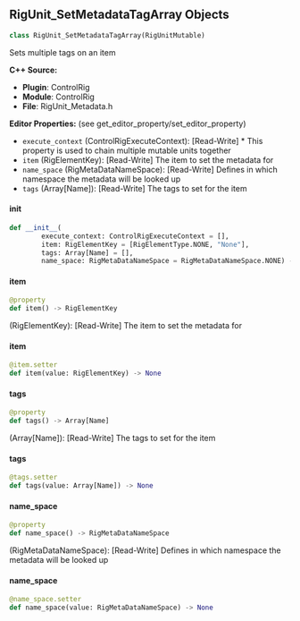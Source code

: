 ## RigUnit_SetMetadataTagArray Objects

```python
class RigUnit_SetMetadataTagArray(RigUnitMutable)
```

Sets multiple tags on an item

**C++ Source:**

- **Plugin**: ControlRig
- **Module**: ControlRig
- **File**: RigUnit_Metadata.h

**Editor Properties:** (see get_editor_property/set_editor_property)

- ``execute_context`` (ControlRigExecuteContext):  [Read-Write] * This property is used to chain multiple mutable units together
- ``item`` (RigElementKey):  [Read-Write] The item to set the metadata for
- ``name_space`` (RigMetaDataNameSpace):  [Read-Write] Defines in which namespace the metadata will be looked up
- ``tags`` (Array[Name]):  [Read-Write] The tags to set for the item

<a id="unreal.RigUnit_SetMetadataTagArray.__init__"></a>

#### __init__

```python
def __init__(
        execute_context: ControlRigExecuteContext = [],
        item: RigElementKey = [RigElementType.NONE, "None"],
        tags: Array[Name] = [],
        name_space: RigMetaDataNameSpace = RigMetaDataNameSpace.NONE) -> None
```

<a id="unreal.RigUnit_SetMetadataTagArray.item"></a>

#### item

```python
@property
def item() -> RigElementKey
```

(RigElementKey):  [Read-Write] The item to set the metadata for

<a id="unreal.RigUnit_SetMetadataTagArray.item"></a>

#### item

```python
@item.setter
def item(value: RigElementKey) -> None
```

<a id="unreal.RigUnit_SetMetadataTagArray.tags"></a>

#### tags

```python
@property
def tags() -> Array[Name]
```

(Array[Name]):  [Read-Write] The tags to set for the item

<a id="unreal.RigUnit_SetMetadataTagArray.tags"></a>

#### tags

```python
@tags.setter
def tags(value: Array[Name]) -> None
```

<a id="unreal.RigUnit_SetMetadataTagArray.name_space"></a>

#### name_space

```python
@property
def name_space() -> RigMetaDataNameSpace
```

(RigMetaDataNameSpace):  [Read-Write] Defines in which namespace the metadata will be looked up

<a id="unreal.RigUnit_SetMetadataTagArray.name_space"></a>

#### name_space

```python
@name_space.setter
def name_space(value: RigMetaDataNameSpace) -> None
```

<a id="unreal.RigUnit_RemoveMetadataTag"></a>